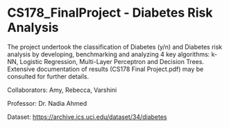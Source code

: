 # CS178_FinalProject - Diabetes Risk Analysis
The project undertook the classification of Diabetes (y/n) and Diabetes risk analysis by developing, benchmarking and analyzing 4 key algorithms: k-NN, Logistic Regression, Multi-Layer Perceptron and Decision Trees. Extensive documentation of results (CS178 Final Project.pdf) may be consulted for further details. 

Collaborators: Amy, Rebecca, Varshini

Professor: Dr. Nadia Ahmed 

Dataset: https://archive.ics.uci.edu/dataset/34/diabetes
